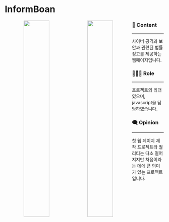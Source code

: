 # InformBoan

<p align="center">
<img src="https://i.esdrop.com/d/4HkGffyomj.png" width="40%" style="float:left"><img src="https://i.esdrop.com/d/BqOYSe2lZA.jpg" width="40%" style="float:left">
<p>


### 📄 Content

---

사이버 공격과 보안과 관련된 법률 정고를 제공하는 웹페이지입니다.

### 👩🏻‍💻 Role

---

프로젝트의 리더였으며, javascript을 담당하였습니다.

### 🗨️ Opinion

---

첫 웹 페이지 제작 프로젝트라 퀄리티는 다소 떨어지지만 처음이라는 데에 큰 의미가 있는 프로젝트입니다.
